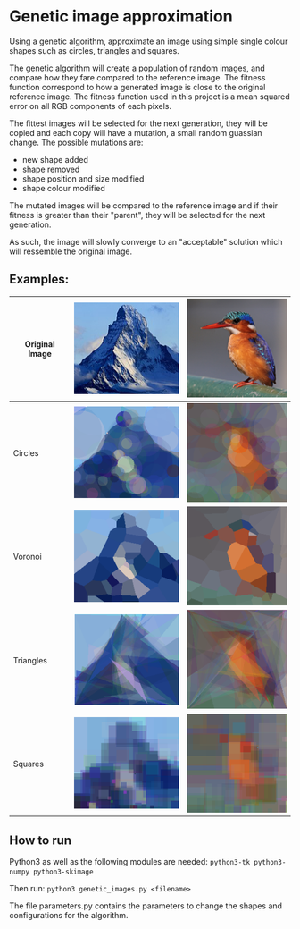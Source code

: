 # Genetic image approximation

Using a genetic algorithm, approximate an image using simple single colour shapes such as circles, triangles and squares.

The genetic algorithm will create a population of random images, and compare how they fare compared to the reference image. The fitness function correspond to how a generated image is close to the original reference image. The fitness function used in this project is a mean squared error on all RGB components of each pixels.

The fittest images will be selected for the next generation, they will be copied and each copy will have a mutation, a small random guassian change. The possible mutations are:
- new shape added
- shape removed
- shape position and size modified
- shape colour modified

The mutated images will be compared to the reference image and if their fitness is greater than their "parent", they will be selected for the next generation.

As such, the image will slowly converge to an "acceptable" solution which will ressemble the original image.

## Examples:

| Original Image  | ![original](examples/matterhorn2_small.png) | ![original](examples/bird_small.png) |
| -------  | ------- | -------- |
| Circles  | ![circles](examples/matterhorn2_small_circles.png)  | ![circles](examples/bird_small_circles.png)  |
| Voronoi  | ![voronoi](examples/matterhorn2_small_voronoi.png)  | ![voronoi](examples/bird_small_voronoi.png)  |
| Triangles  | ![tris](examples/matterhorn2_small_tris.png)  | ![tris](examples/bird_small_tris.png)  |
| Squares  | ![squares](examples/matterhorn2_small_squares.png)   | ![squares](examples/bird_small_squares.png)   |


## How to run

Python3 as well as the following modules are needed: `python3-tk python3-numpy python3-skimage`

Then run: `python3 genetic_images.py <filename>`

The file parameters.py contains the parameters to change the shapes and configurations for the algorithm.
